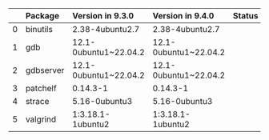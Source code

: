 <!-- markdown-link-check-disable -->

|    | Package   | Version in 9.3.0      | Version in 9.4.0      | Status   |
|---:|:----------|:----------------------|:----------------------|:---------|
|  0 | binutils  | 2.38-4ubuntu2.7       | 2.38-4ubuntu2.7       |          |
|  1 | gdb       | 12.1-0ubuntu1~22.04.2 | 12.1-0ubuntu1~22.04.2 |          |
|  2 | gdbserver | 12.1-0ubuntu1~22.04.2 | 12.1-0ubuntu1~22.04.2 |          |
|  3 | patchelf  | 0.14.3-1              | 0.14.3-1              |          |
|  4 | strace    | 5.16-0ubuntu3         | 5.16-0ubuntu3         |          |
|  5 | valgrind  | 1:3.18.1-1ubuntu2     | 1:3.18.1-1ubuntu2     |          |